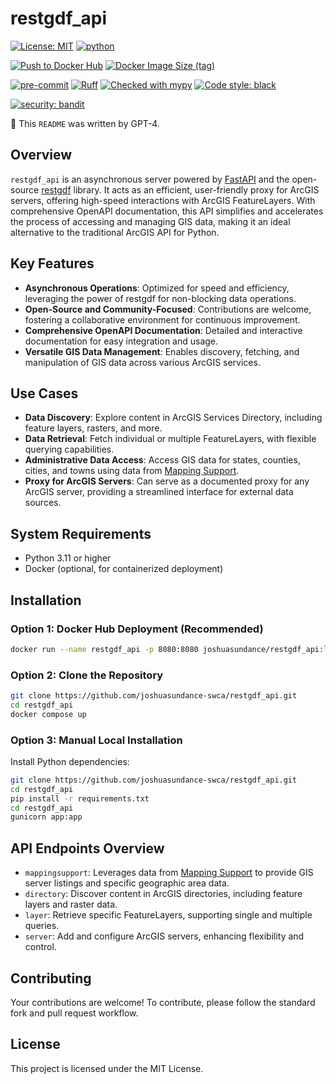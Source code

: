 # restgdf_api

[![License: MIT](https://img.shields.io/badge/License-MIT-yellow.svg)](https://opensource.org/licenses/MIT)
[![python](https://img.shields.io/badge/Python-3.11-3776AB.svg?style=flat&logo=python&logoColor=white)](https://www.python.org)

[![Push to Docker Hub](https://github.com/joshuasundance-swca/restgdf_api/actions/workflows/docker-hub.yml/badge.svg)](https://github.com/joshuasundance-swca/restgdf_api/actions/workflows/docker-hub.yml)
[![Docker Image Size (tag)](https://img.shields.io/docker/image-size/joshuasundance/restgdf_api/latest)](https://hub.docker.com/r/joshuasundance/restgdf_api)

[![pre-commit](https://img.shields.io/badge/pre--commit-enabled-brightgreen?logo=pre-commit&logoColor=white)](https://github.com/pre-commit/pre-commit)
[![Ruff](https://img.shields.io/endpoint?url=https://raw.githubusercontent.com/charliermarsh/ruff/main/assets/badge/v1.json)](https://github.com/charliermarsh/ruff)
[![Checked with mypy](http://www.mypy-lang.org/static/mypy_badge.svg)](http://mypy-lang.org/)
[![Code style: black](https://img.shields.io/badge/code%20style-black-000000.svg)](https://github.com/psf/black)

[![security: bandit](https://img.shields.io/badge/security-bandit-yellow.svg)](https://github.com/PyCQA/bandit)


🤖 This `README` was written by GPT-4.

## Overview
`restgdf_api` is an asynchronous server powered by [FastAPI](https://github.com/tiangolo/fastapi) and the open-source [restgdf](https://github.com/joshuasundance-swca/restgdf) library. It acts as an efficient, user-friendly proxy for ArcGIS servers, offering high-speed interactions with ArcGIS FeatureLayers. With comprehensive OpenAPI documentation, this API simplifies and accelerates the process of accessing and managing GIS data, making it an ideal alternative to the traditional ArcGIS API for Python.

## Key Features
- **Asynchronous Operations**: Optimized for speed and efficiency, leveraging the power of restgdf for non-blocking data operations.
- **Open-Source and Community-Focused**: Contributions are welcome, fostering a collaborative environment for continuous improvement.
- **Comprehensive OpenAPI Documentation**: Detailed and interactive documentation for easy integration and usage.
- **Versatile GIS Data Management**: Enables discovery, fetching, and manipulation of GIS data across various ArcGIS services.

## Use Cases
- **Data Discovery**: Explore content in ArcGIS Services Directory, including feature layers, rasters, and more.
- **Data Retrieval**: Fetch individual or multiple FeatureLayers, with flexible querying capabilities.
- **Administrative Data Access**: Access GIS data for states, counties, cities, and towns using data from [Mapping Support](https://mappingsupport.com/).
- **Proxy for ArcGIS Servers**: Can serve as a documented proxy for any ArcGIS server, providing a streamlined interface for external data sources.

## System Requirements
- Python 3.11 or higher
- Docker (optional, for containerized deployment)

## Installation

### Option 1: Docker Hub Deployment (Recommended)
```bash
docker run --name restgdf_api -p 8080:8080 joshuasundance/restgdf_api:latest
```

### Option 2: Clone the Repository
```bash
git clone https://github.com/joshuasundance-swca/restgdf_api.git
cd restgdf_api
docker compose up
```

### Option 3: Manual Local Installation
Install Python dependencies:
```bash
git clone https://github.com/joshuasundance-swca/restgdf_api.git
cd restgdf_api
pip install -r requirements.txt
cd restgdf_api
gunicorn app:app
```

## API Endpoints Overview
- `mappingsupport`: Leverages data from [Mapping Support](https://mappingsupport.com/) to provide GIS server listings and specific geographic area data.
- `directory`: Discover content in ArcGIS directories, including feature layers and raster data.
- `layer`: Retrieve specific FeatureLayers, supporting single and multiple queries.
- `server`: Add and configure ArcGIS servers, enhancing flexibility and control.


## Contributing
Your contributions are welcome! To contribute, please follow the standard fork and pull request workflow.

## License
This project is licensed under the MIT License.

